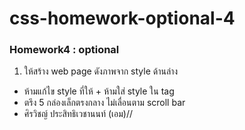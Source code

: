 # css-homework-optional-4
### Homework4 : optional
1. ให้สร้าง web page ดังภาพจาก style ด้านล่าง
- ห้ามแก้ไข style ที่ให้ + ห้ามใส่ style ใน tag 
- ตรึง 5 กล่องเล็กตรงกลาง ไม่เลื่อนตาม scroll bar
- ศิรวิชญ์ ประสิทธิเวชานนท์ (เอม)//